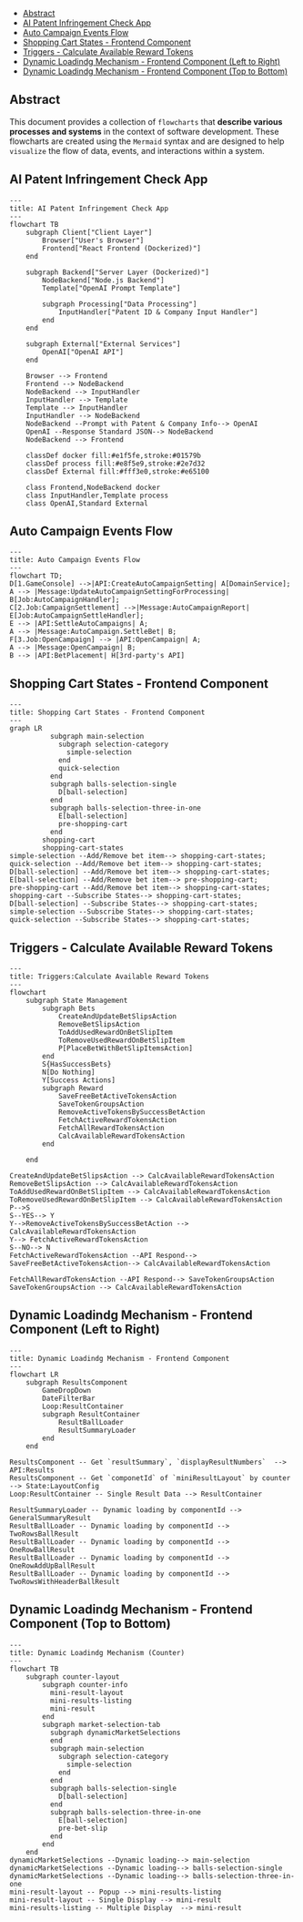 <!-- table of content -->
- [Abstract](#abstract)
- [AI Patent Infringement Check App](#ai-patent-infringement-check-app)
- [Auto Campaign Events Flow](#auto-campaign-events-flow)
- [Shopping Cart States - Frontend Component](#shopping-cart-states---frontend-component)
- [Triggers - Calculate Available Reward Tokens](#triggers---calculate-available-reward-tokens)
- [Dynamic Loadindg Mechanism - Frontend Component (Left to Right)](#dynamic-loadindg-mechanism---frontend-component-left-to-right)
- [Dynamic Loadindg Mechanism - Frontend Component (Top to Bottom)](#dynamic-loadindg-mechanism---frontend-component-top-to-bottom)

## Abstract
This document provides a collection of `flowcharts` that **describe various processes and systems** in the context of software development. These flowcharts are created using the `Mermaid` syntax and are designed to help `visualize` the flow of data, events, and interactions within a system.

## AI Patent Infringement Check App
```mermaid
---
title: AI Patent Infringement Check App
---
flowchart TB
    subgraph Client["Client Layer"]
        Browser["User's Browser"]
        Frontend["React Frontend (Dockerized)"]
    end

    subgraph Backend["Server Layer (Dockerized)"]
        NodeBackend["Node.js Backend"]
        Template["OpenAI Prompt Template"]
        
        subgraph Processing["Data Processing"]
            InputHandler["Patent ID & Company Input Handler"]
        end
    end

    subgraph External["External Services"]
        OpenAI["OpenAI API"]
    end

    Browser --> Frontend
    Frontend --> NodeBackend
    NodeBackend --> InputHandler
    InputHandler --> Template
    Template --> InputHandler
    InputHandler --> NodeBackend
    NodeBackend --Prompt with Patent & Company Info--> OpenAI
    OpenAI --Response Standard JSON--> NodeBackend
    NodeBackend --> Frontend

    classDef docker fill:#e1f5fe,stroke:#01579b
    classDef process fill:#e8f5e9,stroke:#2e7d32
    classDef External fill:#fff3e0,stroke:#e65100
    
    class Frontend,NodeBackend docker
    class InputHandler,Template process
    class OpenAI,Standard External
```

## Auto Campaign Events Flow
```mermaid
---
title: Auto Campaign Events Flow
---
flowchart TD; 
D[1.GameConsole] -->|API:CreateAutoCampaignSetting| A[DomainService]; 
A --> |Message:UpdateAutoCampaignSettingForProcessing| B[Job:AutoCampaignHandler];
C[2.Job:CampaignSettlement] -->|Message:AutoCampaignReport| E[Job:AutoCampaignSettleHandler]; 
E --> |API:SettleAutoCampaigns| A;
A --> |Message:AutoCampaign.SettleBet| B;
F[3.Job:OpenCampaign] --> |API:OpenCampaign| A;
A --> |Message:OpenCampaign| B;
B --> |API:BetPlacement| H[3rd-party's API]
```

## Shopping Cart States - Frontend Component
```mermaid
---
title: Shopping Cart States - Frontend Component
---
graph LR
          subgraph main-selection
            subgraph selection-category 
              simple-selection
            end
            quick-selection
          end
          subgraph balls-selection-single
            D[ball-selection]
          end
          subgraph balls-selection-three-in-one
            E[ball-selection]
            pre-shopping-cart
          end
		shopping-cart
		shopping-cart-states
simple-selection --Add/Remove bet item--> shopping-cart-states;
quick-selection --Add/Remove bet item--> shopping-cart-states;
D[ball-selection] --Add/Remove bet item--> shopping-cart-states;
E[ball-selection] --Add/Remove bet item--> pre-shopping-cart;
pre-shopping-cart --Add/Remove bet item--> shopping-cart-states;
shopping-cart --Subscribe States--> shopping-cart-states;
D[ball-selection] --Subscribe States--> shopping-cart-states;
simple-selection --Subscribe States--> shopping-cart-states;
quick-selection --Subscribe States--> shopping-cart-states;
```

## Triggers - Calculate Available Reward Tokens
```mermaid
---
title: Triggers:Calculate Available Reward Tokens
---
flowchart 
    subgraph State Management
        subgraph Bets
            CreateAndUpdateBetSlipsAction
            RemoveBetSlipsAction
            ToAddUsedRewardOnBetSlipItem
            ToRemoveUsedRewardOnBetSlipItem
            P[PlaceBetWithBetSlipItemsAction]
        end
        S{HasSuccessBets}
        N[Do Nothing]
        Y[Success Actions]
        subgraph Reward
            SaveFreeBetActiveTokensAction
            SaveTokenGroupsAction
            RemoveActiveTokensBySuccessBetAction
            FetchActiveRewardTokensAction
            FetchAllRewardTokensAction
            CalcAvailableRewardTokensAction
        end
        
    end

CreateAndUpdateBetSlipsAction --> CalcAvailableRewardTokensAction
RemoveBetSlipsAction --> CalcAvailableRewardTokensAction
ToAddUsedRewardOnBetSlipItem --> CalcAvailableRewardTokensAction
ToRemoveUsedRewardOnBetSlipItem --> CalcAvailableRewardTokensAction
P-->S
S--YES--> Y
Y-->RemoveActiveTokensBySuccessBetAction --> CalcAvailableRewardTokensAction
Y--> FetchActiveRewardTokensAction
S--NO--> N
FetchActiveRewardTokensAction --API Respond--> SaveFreeBetActiveTokensAction--> CalcAvailableRewardTokensAction

FetchAllRewardTokensAction --API Respond--> SaveTokenGroupsAction
SaveTokenGroupsAction --> CalcAvailableRewardTokensAction

```

## Dynamic Loadindg Mechanism - Frontend Component (Left to Right)
```mermaid
---
title: Dynamic Loadindg Mechanism - Frontend Component
---
flowchart LR
    subgraph ResultsComponent
        GameDropDown
        DateFilterBar
        Loop:ResultContainer
        subgraph ResultContainer
            ResultBallLoader
            ResultSummaryLoader
        end
    end

ResultsComponent -- Get `resultSummary`, `displayResultNumbers`  --> API:Results
ResultsComponent -- Get `componetId` of `miniResultLayout` by counter  --> State:LayoutConfig
Loop:ResultContainer -- Single Result Data --> ResultContainer

ResultSummaryLoader -- Dynamic loading by componentId --> GeneralSummaryResult
ResultBallLoader -- Dynamic loading by componentId --> TwoRowsBallResult
ResultBallLoader -- Dynamic loading by componentId --> OneRowBallResult
ResultBallLoader -- Dynamic loading by componentId --> OneRowAddUpBallResult
ResultBallLoader -- Dynamic loading by componentId --> TwoRowsWithHeaderBallResult

```

## Dynamic Loadindg Mechanism - Frontend Component (Top to Bottom)
```mermaid
---
title: Dynamic Loadindg Mechanism (Counter)
---
flowchart TB
    subgraph counter-layout
        subgraph counter-info
          mini-result-layout
          mini-results-listing
          mini-result
        end
        subgraph market-selection-tab
		  subgraph dynamicMarketSelections
          end
          subgraph main-selection
            subgraph selection-category 
              simple-selection
            end
          end
          subgraph balls-selection-single
            D[ball-selection]
          end
          subgraph balls-selection-three-in-one
            E[ball-selection]
            pre-bet-slip
          end
        end
    end
dynamicMarketSelections --Dynamic loading--> main-selection
dynamicMarketSelections --Dynamic loading--> balls-selection-single
dynamicMarketSelections --Dynamic loading--> balls-selection-three-in-one
mini-result-layout -- Popup --> mini-results-listing
mini-result-layout -- Single Display --> mini-result
mini-results-listing -- Multiple Display  --> mini-result
```
